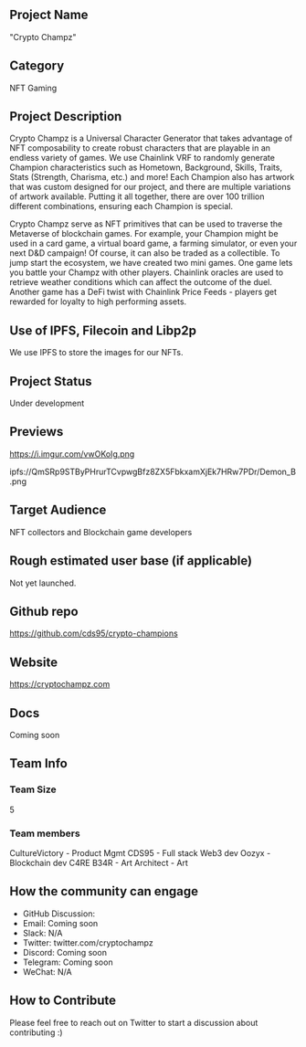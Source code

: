 ## Project Name

"Crypto Champz"

## Category

NFT Gaming

## Project Description

Crypto Champz is a Universal Character Generator that takes advantage of NFT composability to create robust characters that are playable in an endless variety of games. We use Chainlink VRF to randomly generate Champion characteristics such as Hometown, Background, Skills, Traits, Stats (Strength, Charisma, etc.) and more! Each Champion also has artwork that was custom designed for our project, and there are multiple variations of artwork available. Putting it all together, there are over 100 trillion different combinations, ensuring each Champion is special.

Crypto Champz serve as NFT primitives that can be used to traverse the Metaverse of blockchain games. For example, your Champion might be used in a card game, a virtual board game, a farming simulator, or even your next D&D campaign! Of course, it can also be traded as a collectible. To jump start the ecosystem, we have created two mini games. One game lets you battle your Champz with other players. Chainlink oracles are used to retrieve weather conditions which can affect the outcome of the duel. Another game has a DeFi twist with Chainlink Price Feeds - players get rewarded for loyalty to high performing assets.

## Use of IPFS, Filecoin and Libp2p

We use IPFS to store the images for our NFTs.

## Project Status

Under development

## Previews

https://i.imgur.com/vwOKoIg.png

ipfs://QmSRp9STByPHrurTCvpwgBfz8ZX5FbkxamXjEk7HRw7PDr/Demon_B.png

## Target Audience

NFT collectors and Blockchain game developers

## Rough estimated user base (if applicable)

Not yet launched.

## Github repo

https://github.com/cds95/crypto-champions

## Website

https://cryptochampz.com

## Docs

Coming soon

## Team Info

### Team Size

5

### Team members

CultureVictory - Product Mgmt
CDS95 - Full stack Web3 dev
Oozyx - Blockchain dev
C4RE B34R - Art
Architect - Art

## How the community can engage

- GitHub Discussion: <!--Start a discussion with the community here: https://github.com/ipfs/community/discussions/new and attach the link!-->
- Email: Coming soon
- Slack: N/A
- Twitter: twitter.com/cryptochampz
- Discord: Coming soon
- Telegram: Coming soon
- WeChat: N/A

## How to Contribute

Please feel free to reach out on Twitter to start a discussion about contributing :)
